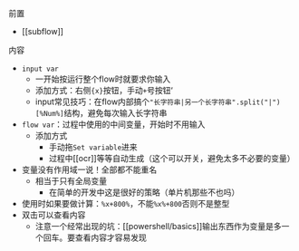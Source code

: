 前置
- [[subflow]]

内容
- `input var`
  - 一开始按运行整个flow时就要求你输入
  - 添加方式：右侧`{x}`按钮，手动`+`号按钮‘
  - input常见技巧：在flow内部搞个`"长字符串|另一个长字符串".split("|")[%Num%]`结构，避免每次输入长字符串
- `flow var`：过程中使用的中间变量，开始时不用输入
  - 添加方式
    - 手动拖`Set variable`进来
    - 过程中[[ocr]]等等自动生成（这个可以开关，避免太多不必要的变量）
- 变量没有作用域一说！全部都不能重名
  - 相当于只有全局变量
    - 在简单的开发中这是很好的策略（单片机那些不也吗）
- 使用时如果要做计算：`%x+800%`，不能`%x%+800`否则不是整型
- 双击可以查看内容
  - 注意一个经常出现的坑：[[powershell/basics]]输出东西作为变量是多一个回车。要查看内容才容易发现